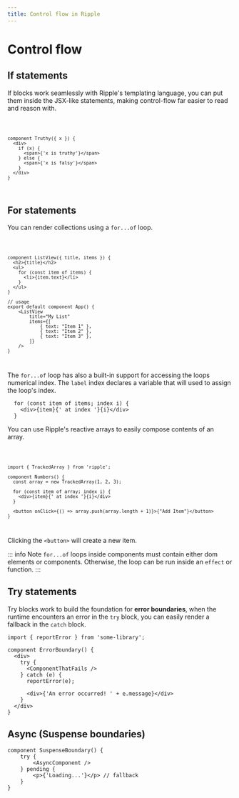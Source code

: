 ```yaml
---
title: Control flow in Ripple
---
```


# Control flow

## If statements

If blocks work seamlessly with Ripple's templating language, you can put them
inside the JSX-like statements, making control-flow far easier to read and
reason with.

<Code>

```ripple
component Truthy({ x }) {
  <div>
    if (x) {
      <span>{'x is truthy'}</span>
    } else {
      <span>{'x is falsy'}</span>
    }
  </div>
}
```

</Code>

## For statements

You can render collections using a `for...of` loop.

<Code>

```ripple
component ListView({ title, items }) {
  <h2>{title}</h2>
  <ul>
    for (const item of items) {
      <li>{item.text}</li>
    }
  </ul>
}

// usage
export default component App() {
	<ListView
		title="My List"
		items={[
			{ text: "Item 1" },
			{ text: "Item 2" },
			{ text: "Item 3" },
		]}
	/>
}
```

</Code>

The `for...of` loop has also a built-in support for accessing the loops
numerical index. The `label` index declares a variable that will used to assign
the loop's index.

```ripple
  for (const item of items; index i) {
    <div>{item}{' at index '}{i}</div>
  }
```

You can use Ripple's reactive arrays to easily compose contents of an array.

<Code>

```ripple
import { TrackedArray } from 'ripple';

component Numbers() {
  const array = new TrackedArray(1, 2, 3);

  for (const item of array; index i) {
    <div>{item}{' at index '}{i}</div>
  }

  <button onClick={() => array.push(array.length + 1)}>{"Add Item"}</button>
}
```

</Code>

Clicking the `<button>` will create a new item.

::: info Note
`for...of` loops inside components must contain either dom elements or
components. Otherwise, the loop can be run inside an `effect` or function.
:::

## Try statements

Try blocks work to build the foundation for **error boundaries**, when the
runtime encounters an error in the `try` block, you can easily render a fallback
in the `catch` block.

```ripple
import { reportError } from 'some-library';

component ErrorBoundary() {
  <div>
    try {
      <ComponentThatFails />
    } catch (e) {
      reportError(e);

      <div>{'An error occurred! ' + e.message}</div>
    }
  </div>
}
```

## Async (Suspense boundaries) <Badge type="warning" text="Experimental" />

```ripple
component SuspenseBoundary() {
	try {
		<AsyncComponent />
	} pending {
		<p>{'Loading...'}</p> // fallback
	}
}
```
